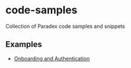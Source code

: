 # code-samples

Collection of Paradex code samples and snippets

## Examples

* [Onboarding and Authentication](examples/README.md#onboarding-and-authentication)

